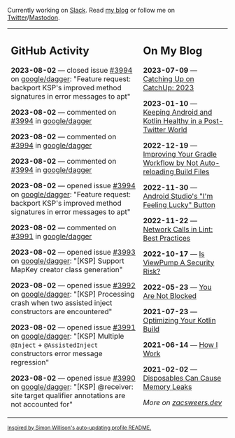 Currently working on [Slack](https://slack.com/). Read [my blog](https://zacsweers.dev/) or follow me on [Twitter](https://twitter.com/ZacSweers)/[Mastodon](https://hachyderm.io/@ZacSweers).

<table><tr><td valign="top" width="60%">

## GitHub Activity
<!-- githubActivity starts -->
**2023-08-02** — closed issue [#3994](https://github.com/google/dagger/issues/3994) on [google/dagger](https://github.com/google/dagger): "Feature request: backport KSP's improved method signatures in error messages to apt"

**2023-08-02** — commented on [#3994](https://github.com/google/dagger/issues/3994#issuecomment-1663178714) in [google/dagger](https://github.com/google/dagger)

**2023-08-02** — commented on [#3994](https://github.com/google/dagger/issues/3994#issuecomment-1663173065) in [google/dagger](https://github.com/google/dagger)

**2023-08-02** — commented on [#3994](https://github.com/google/dagger/issues/3994#issuecomment-1663171858) in [google/dagger](https://github.com/google/dagger)

**2023-08-02** — opened issue [#3994](https://github.com/google/dagger/issues/3994) on [google/dagger](https://github.com/google/dagger): "Feature request: backport KSP's improved method signatures in error messages to apt"

**2023-08-02** — commented on [#3991](https://github.com/google/dagger/issues/3991#issuecomment-1663166972) in [google/dagger](https://github.com/google/dagger)

**2023-08-02** — opened issue [#3993](https://github.com/google/dagger/issues/3993) on [google/dagger](https://github.com/google/dagger): "[KSP] Support MapKey creator class generation"

**2023-08-02** — opened issue [#3992](https://github.com/google/dagger/issues/3992) on [google/dagger](https://github.com/google/dagger): "[KSP] Processing crash when two assisted inject constructors are encountered"

**2023-08-02** — opened issue [#3991](https://github.com/google/dagger/issues/3991) on [google/dagger](https://github.com/google/dagger): "[KSP] Multiple `@Inject` + `@AssistedInject` constructors error message regression"

**2023-08-02** — opened issue [#3990](https://github.com/google/dagger/issues/3990) on [google/dagger](https://github.com/google/dagger): "[KSP] @receiver: site target qualifier annotations are not accounted for"
<!-- githubActivity ends -->
</td><td valign="top" width="40%">

## On My Blog
<!-- blog starts -->
**2023-07-09** — [Catching Up on CatchUp: 2023](https://www.zacsweers.dev/catching-up-on-catchup-2023/)

**2023-01-10** — [Keeping Android and Kotlin Healthy in a Post-Twitter World](https://www.zacsweers.dev/keeping-android-healthy/)

**2022-12-19** — [Improving Your Gradle Workflow by Not Auto-reloading Build Files](https://www.zacsweers.dev/improving-your-workflow-by-not-auto-reloading-build-files/)

**2022-11-30** — [Android Studio's "I'm Feeling Lucky" Button](https://www.zacsweers.dev/android-studios-im-feeling-lucky-button/)

**2022-11-22** — [Network Calls in Lint: Best Practices](https://www.zacsweers.dev/network-calls-in-lint-best-practices/)

**2022-10-17** — [Is ViewPump A Security Risk?](https://www.zacsweers.dev/is-viewpump-a-security-risk/)

**2022-05-23** — [You Are Not Blocked](https://www.zacsweers.dev/you-are-not-blocked/)

**2021-07-23** — [Optimizing Your Kotlin Build](https://www.zacsweers.dev/optimizing-your-kotlin-build/)

**2021-06-14** — [How I Work](https://www.zacsweers.dev/how-i-work/)

**2021-02-02** — [Disposables Can Cause Memory Leaks](https://www.zacsweers.dev/disposables-can-cause-memory-leaks/)
<!-- blog ends -->
_More on [zacsweers.dev](https://zacsweers.dev/)_
</td></tr></table>

<sub><a href="https://simonwillison.net/2020/Jul/10/self-updating-profile-readme/">Inspired by Simon Willison's auto-updating profile README.</a></sub>